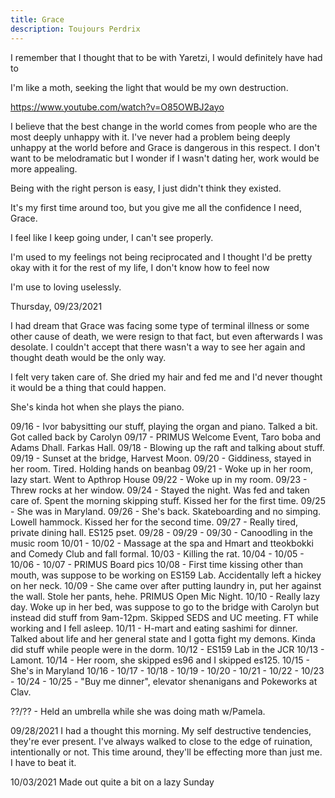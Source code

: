 ```yaml
---
title: Grace
description: Toujours Perdrix
---
```


I remember that I thought that to be with Yaretzi, I would definitely have had to 


I'm like a moth, seeking the light that would be my own destruction.

https://www.youtube.com/watch?v=O85OWBJ2ayo

I believe that the best change in the world comes from people who are the most deeply unhappy with it. I've never had a problem being deeply unhappy at the world before and Grace is dangerous in this respect. I don't want to be melodramatic but I wonder if I wasn't dating her, work would be more appealing.



Being with the right person is easy, I just didn't think they existed.

It's my first time around too, but you give me all the confidence I need, Grace.

I feel like I keep going under, I can't see properly.

I'm used to my feelings not being reciprocated and I thought I'd be pretty okay with it for the rest of my life, I don't know how to feel now 

I'm use to loving uselessly. 

Thursday, 09/23/2021

I had dream that Grace was facing some type of terminal illness or some other cause of death, we were resign to that fact, but even afterwards I was desolate. I couldn't accept that there wasn't a way to see her again and thought death would be the only way.

I felt very taken care of. She dried my hair and fed me and I'd never thought it would be a thing that could happen.

She's kinda hot when she plays the piano.

09/16 - Ivor babysitting our stuff, playing the organ and piano. Talked a bit. Got called back by Carolyn
09/17 - PRIMUS Welcome Event, Taro boba and Adams Dhall. Farkas Hall.
09/18 - Blowing up the raft and talking about stuff.
09/19 - Sunset at the bridge, Harvest Moon.
09/20 - Giddiness, stayed in her room. Tired. Holding hands on beanbag
09/21 - Woke up in her room, lazy start. Went to Apthrop House
09/22 - Woke up in my room. 
09/23 - Threw rocks at her window.
09/24 - Stayed the night. Was fed and taken care of. Spent the morning skipping stuff. Kissed her for the first time.
09/25 - She was in Maryland.
09/26 - She's back. Skateboarding and no simping. Lowell hammock. Kissed her for the second time.
09/27 - Really tired, private dining hall. ES125 pset.
09/28 - 
09/29 - 
09/30 - Canoodling in the music room
10/01 - 
10/02 - Massage at the spa and Hmart and tteokbokki and Comedy Club and fall formal.
10/03 - Killing the rat.
10/04 - 
10/05 -
10/06 - 
10/07 - PRIMUS Board pics
10/08 - First time kissing other than mouth, was suppose to be working on ES159 Lab. Accidentally left a hickey on her neck.
10/09 - She came over after putting laundry in, put her against the wall. Stole her pants, hehe. PRIMUS Open Mic Night.
10/10 - Really lazy day. Woke up in her bed, was suppose to go to the bridge with Carolyn but instead did stuff from 9am-12pm. Skipped SEDS and UC meeting. FT while working and I fell asleep.
10/11 - H-mart and eating sashimi for dinner. Talked about life and her general state and I gotta fight my demons. Kinda did stuff while people were in the dorm.
10/12 - ES159 Lab in the JCR
10/13 - Lamont.
10/14 - Her room, she skipped es96 and I skipped es125.
10/15 - She's in Maryland
10/16 - 
10/17 - 
10/18 -
10/19 -
10/20 -
10/21 -
10/22 -
10/23 -
10/24 - 
10/25 - "Buy me dinner", elevator shenanigans and Pokeworks at Clav.

??/?? - Held an umbrella while she was doing math w/Pamela.

09/28/2021
I had a thought this morning. My self destructive tendencies, they're ever present. 
I've always walked to close to the edge of ruination, intentionally or not.
This time around, they'll be effecting more than just me.
I have to beat it.

10/03/2021
Made out quite a bit on a lazy Sunday